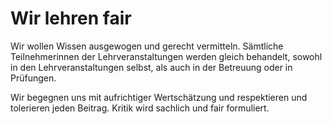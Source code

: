 <!---
   NAME - The NAME of this project is:
ethos

  FILE - The FILENAME of the current file is:
/v1a2.md

  CREATION - This project was CREATED on:
2017-01-28-16:15:00 UTC

  MODIFICATION - This project was last MODIFIED on:
2017-01-28-16:15:00 UTC

  VERSION - The current VERSION of this project is:
<git-commit-hash>-2017-01-28-16:15:00 UTC

  CREATOR(S) - This project was CREATED by:
Michael Czechowski, Martin Maga

  CONTACT - You can CONTACT the creator(s) or developer(s) of this project at:
E-Mail: mail@martinmaga.de

  COPYRIGHT - The COPYRIGHT holder of this project is:
COPYRIGHT (c) 2016 Martin Maga

  LICENSE - This project is LICENSED under the following license:
Martin Maga 2016 CC BY-SA 4.0 https://creativecommons.org

  SUBFILE – This is a SUBFILE! For more INFORMATION on this project go to:
/README.md
--->

# Wir lehren fair

Wir wollen Wissen ausgewogen und gerecht vermitteln.
Sämtliche Teilnehmerinnen der Lehrveranstaltungen werden gleich behandelt, sowohl in den Lehrveranstaltungen selbst, als auch in der Betreuung oder in Prüfungen.

Wir begegnen uns mit aufrichtiger Wertschätzung und respektieren und tolerieren jeden Beitrag.
Kritik wird sachlich und fair formuliert.
